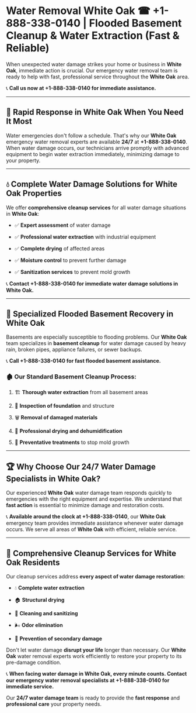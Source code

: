 # Water Removal White Oak ☎ +1-888-338-0140 | Flooded Basement Cleanup & Water Extraction (Fast & Reliable)

When unexpected water damage strikes your home or business in **White Oak**, immediate action is crucial. Our emergency water removal team is ready to help with fast, professional service throughout the **White Oak** area. 

📞 **Call us now at +1-888-338-0140 for immediate assistance.**
---
## 🚀 Rapid Response in White Oak When You Need It Most
Water emergencies don't follow a schedule. That's why our **White Oak** emergency water removal experts are available **24/7** at **+1-888-338-0140**. When water damage occurs, our technicians arrive promptly with advanced equipment to begin water extraction immediately, minimizing damage to your property.
---
## 💧 Complete Water Damage Solutions for White Oak Properties
We offer **comprehensive cleanup services** for all water damage situations in **White Oak**:
- ✅ **Expert assessment** of water damage  
- ✅ **Professional water extraction** with industrial equipment  
- ✅ **Complete drying** of affected areas  
- ✅ **Moisture control** to prevent further damage  
- ✅ **Sanitization services** to prevent mold growth  
📞 **Contact +1-888-338-0140 for immediate water damage solutions in White Oak.**
---
## 🌊 Specialized Flooded Basement Recovery in White Oak
Basements are especially susceptible to flooding problems. Our **White Oak** team specializes in **basement cleanup** for water damage caused by heavy rain, broken pipes, appliance failures, or sewer backups. 
📞 **Call +1-888-338-0140 for fast flooded basement assistance.**
### 🏚️ Our Standard Basement Cleanup Process:
1. 🏗️ **Thorough water extraction** from all basement areas  
2. 🔎 **Inspection of foundation** and structure  
3. 🗑️ **Removal of damaged materials**  
4. 💨 **Professional drying and dehumidification**  
5. 🚫 **Preventative treatments** to stop mold growth  
---
## 🏆 Why Choose Our 24/7 Water Damage Specialists in White Oak?
Our experienced **White Oak** water damage team responds quickly to emergencies with the right equipment and expertise. We understand that **fast action** is essential to minimize damage and restoration costs.
📞 **Available around the clock at +1-888-338-0140**, our **White Oak** emergency team provides immediate assistance whenever water damage occurs. We serve all areas of **White Oak** with efficient, reliable service.
---
## 🧹 Comprehensive Cleanup Services for White Oak Residents
Our cleanup services address **every aspect of water damage restoration**:
- 💧 **Complete water extraction**  
- 🏠 **Structural drying**  
- 🧼 **Cleaning and sanitizing**  
- 🌬️ **Odor elimination**  
- 🚫 **Prevention of secondary damage**  
Don't let water damage **disrupt your life** longer than necessary. Our **White Oak** water removal experts work efficiently to restore your property to its pre-damage condition.
📞 **When facing water damage in White Oak, every minute counts. Contact our emergency water removal specialists at +1-888-338-0140 for immediate service.**
Our **24/7 water damage team** is ready to provide the **fast response** and **professional care** your property needs.
